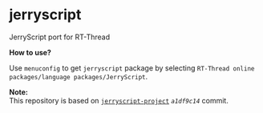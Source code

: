 # jerryscript
JerryScript port for RT-Thread

**How to use?**  

Use `menuconfig` to get `jerryscript` package by selecting `RT-Thread online packages/language packages/JerryScript`.  

**Note:**  
This repository is based on [`jerryscript-project`](https://github.com/jerryscript-project/jerryscript/tree/a1df9c14209633624117e66c01ad0dfcc10cca3c) *`a1df9c14`* commit.
